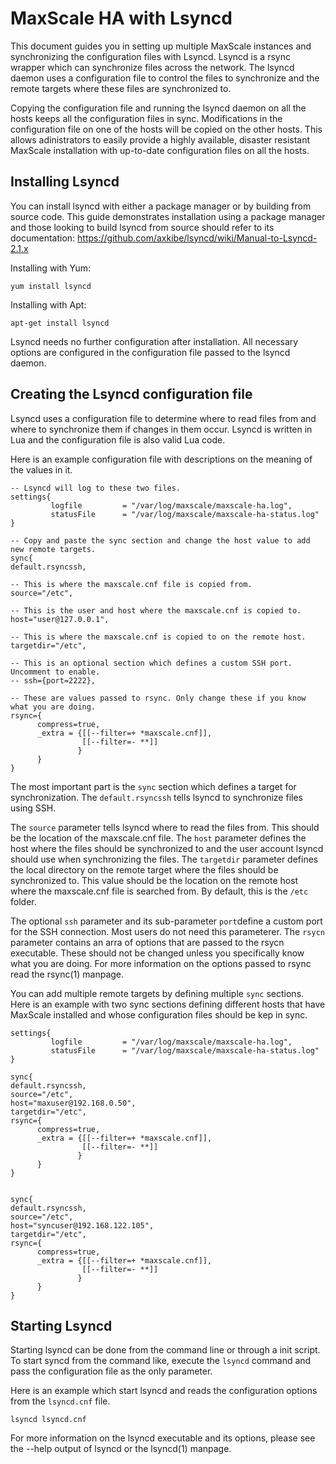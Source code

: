 # MaxScale HA with Lsyncd

This document guides you in setting up multiple MaxScale instances and synchronizing the configuration files with Lsyncd. Lsyncd is a rsync wrapper which can synchronize files across the network. The lsyncd daemon uses a configuration file to control the files to synchronize and the remote targets where these files are synchronized to.

Copying the configuration file and running the lsyncd daemon on all the hosts keeps all the configuration files in sync. Modifications in the configuration file on one of the hosts will be copied on the other hosts. This allows adinistrators to easily provide a highly available, disaster resistant MaxScale installation with up-to-date configuration files on all the hosts.


## Installing Lsyncd

You can install lsyncd with either a package manager or by building from source code. This guide demonstrates installation using a package manager and those looking to build lsyncd from source should refer to its documentation: https://github.com/axkibe/lsyncd/wiki/Manual-to-Lsyncd-2.1.x

Installing with Yum:

```
yum install lsyncd
```

Installing with Apt:

```
apt-get install lsyncd
```

Lsyncd needs no further configuration after installation. All necessary options are configured in the configuration file passed to the lsyncd daemon.

## Creating the Lsyncd configuration file

Lsyncd uses a configuration file to determine where to read files from and where to synchronize them if changes in them occur. Lsyncd is written in Lua and the configuration file is also valid Lua code.

Here is an example configuration file with descriptions on the meaning of the values in it.

```
-- Lsyncd will log to these two files.
settings{
         logfile         = "/var/log/maxscale/maxscale-ha.log",
         statusFile      = "/var/log/maxscale/maxscale-ha-status.log"
}

-- Copy and paste the sync section and change the host value to add new remote targets.
sync{
default.rsyncssh,

-- This is where the maxscale.cnf file is copied from.
source="/etc", 

-- This is the user and host where the maxscale.cnf is copied to.
host="user@127.0.0.1", 

-- This is where the maxscale.cnf is copied to on the remote host.
targetdir="/etc", 

-- This is an optional section which defines a custom SSH port. Uncomment to enable.
-- ssh={port=2222}, 

-- These are values passed to rsync. Only change these if you know what you are doing.
rsync={
      compress=true,
	  _extra = {[[--filter=+ *maxscale.cnf]],
                [[--filter=- **]]
               }
      }
}
```

The most important part is the `sync` section which defines a target for synchronization. The `default.rsyncssh` tells lsyncd to synchronize files using SSH.

The `source` parameter tells lsyncd where to read the files from. This should be the location of the maxscale.cnf file. The `host` parameter defines the host where the files should be synchronized to and the user account lsyncd should use when synchronizing the files. The `targetdir` parameter defines the local directory on the remote target where the files should be synchronized to. This value should be the location on the remote host where the maxscale.cnf file is searched from. By default, this is the `/etc` folder.

The optional `ssh` parameter and its sub-parameter `port`define a custom port for the SSH connection. Most users do not need this parameterer. The `rsycn` parameter contains an arra of options that are passed to the rsycn executable. These should not be changed unless you specifically know what you are doing. For more information on the options passed to rsync read the rsync(1) manpage.

You can add multiple remote targets by defining multiple `sync` sections. Here is an example with two sync sections defining different hosts that have MaxScale installed and whose configuration files should be kep in sync.

```
settings{
         logfile         = "/var/log/maxscale/maxscale-ha.log",
         statusFile      = "/var/log/maxscale/maxscale-ha-status.log"
}

sync{
default.rsyncssh,
source="/etc", 
host="maxuser@192.168.0.50", 
targetdir="/etc", 
rsync={
      compress=true,
	  _extra = {[[--filter=+ *maxscale.cnf]],
                [[--filter=- **]]
               }
      }
}


sync{
default.rsyncssh,
source="/etc", 
host="syncuser@192.168.122.105", 
targetdir="/etc", 
rsync={
      compress=true,
	  _extra = {[[--filter=+ *maxscale.cnf]],
                [[--filter=- **]]
               }
      }
}
```

## Starting Lsyncd

Starting lsyncd can be done from the command line or through a init script. To start syncd from the command like, execute the `lsyncd` command and pass the configuration file as the only parameter.

Here is an example which start lsyncd and reads the configuration options from the `lsyncd.cnf` file.

```
lsyncd lsyncd.cnf
```

For more information on the lsyncd executable and its options, please see the --help output of lsyncd or the lsyncd(1) manpage.
